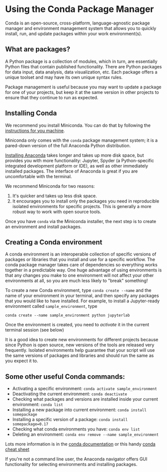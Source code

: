 # Using the Conda Package Manager

Conda is an open-source, cross-platform, language-agnostic package manager and environment management system that allows you to quickly install, run, and update packages within your work environment(s).

## What are packages?

A Python package is a collection of modules, which in turn, are essentially Python files that contain published functionality. There are Python packages for data input, data analysis, data visualization, etc. Each package offers a unique toolset and may have its own unique syntax rules.

Package management is useful because you may want to update a package for one of your projects, but keep it at the same version in other projects to ensure that they continue to run as expected.

## Installing Conda

We recommend you install Miniconda. You can do that by following the [instructions for you machine](https://docs.conda.io/en/latest/miniconda.html).

Miniconda only comes with the `conda` package management system; it is a pared-down version of the full Anaconda Python distribution.

[Installing Anaconda](https://docs.anaconda.com/anaconda/install/) takes longer and takes up more disk space, but provides you with more functionality: Jupyter, Spyder (a Python-specific integrated development platform or IDE), as well as other immediately installed packages. The interface of Anaconda is great if you are uncomfortable with the terminal.

We recommend Miniconda for two reasons:
1. It's quicker and takes up less disk space.
2. It encourages you to install only the packages you need in reproducible isolated environments for specific projects. This is generally a more robust way to work with open source tools.

Once you have `conda` via the Miniconda installer, the next step is to create an environment and install packages.

## Creating a Conda environment

A conda environment is an interoperable collection of specific versions of packages or libraries that you install and use for a specific workflow. The conda package manager takes care of dependencies so everything works together in a predictable way. One huge advantage of using environments is that any changes you make to one environment will not affect your other environments at all, so you are much less likely to "break" something!

To create a new Conda environment, type `conda create --name` and the name of your environment in your terminal, and then specify any packages that you would like to have installed. For example, to install a Jupyter-ready environment called `sample_environment`, type

```
conda create --name sample_environment python jupyterlab
```

Once the environment is created, you need to *activate* it in the current terminal session (see below)

It is a good idea to create new environments for different projects because since Python is open source, new versions of the tools are released very frequently. Isolated environments help guarantee that your script will use the same versions of packages and libraries and should run the same as you expect it to.

## Some other useful Conda commands:

- Activating a specific environment: `conda activate sample_environment`
- Deactivating the current environment: `conda deactivate`
- Checking what packages and versions are installed inside your current environment: `conda list`
- Installing a new package into current environment: `conda install somepackage`
- Installing a specific version of a package: `conda install somepackage=0.17`
- Checking what conda environments you have: `conda env list`
- Deleting an environment: `conda env remove --name sample_environment`

Lots more information is in the [conda documentation](https://docs.conda.io/) or this handy [conda cheat sheet](https://docs.conda.io/projects/conda/en/latest/_downloads/843d9e0198f2a193a3484886fa28163c/conda-cheatsheet.pdf)

If you're not a command line user, the Anaconda navigator offers GUI functionality for selecting environments and installing packages.
